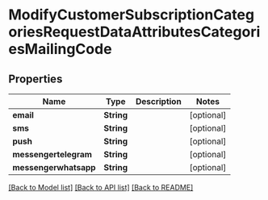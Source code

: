 # ModifyCustomerSubscriptionCategoriesRequestDataAttributesCategoriesMailingCode

## Properties
Name | Type | Description | Notes
------------ | ------------- | ------------- | -------------
**email** | **String** |  | [optional] 
**sms** | **String** |  | [optional] 
**push** | **String** |  | [optional] 
**messengertelegram** | **String** |  | [optional] 
**messengerwhatsapp** | **String** |  | [optional] 

[[Back to Model list]](../README.md#documentation-for-models) [[Back to API list]](../README.md#documentation-for-api-endpoints) [[Back to README]](../README.md)



